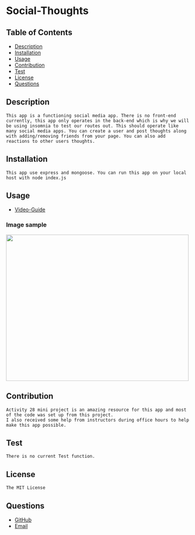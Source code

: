 # Social-Thoughts

## Table of Contents
- [Description](#description)
- [Installation](#installation)
- [Usage](#usage)
- [Contribution](#contribution)
- [Test](#test)
- [License](#license)
- [Questions](#questions)

## Description
    This app is a functioning social media app. There is no front-end currently, this app only operates in the back-end which is why we will be using insomnia to test our routes out. This should operate like many social media apps. You can create a user and post thoughts along with adding/removing friends from your page. You can also add reactions to other users thoughts. 

## Installation
    This app use express and mongoose. You can run this app on your local host with node index.js

## Usage
- [Video-Guide](https://drive.google.com/file/d/17-qMPGjhXEiHvD7ZFIZZOducLZWXJvWi/view?usp=sharing)

### Image sample

<img src="" height="400" width="500"/>

## Contribution
    Activity 28 mini project is an amazing resource for this app and most of the code was set up from this project. 
    I also received some help from instructors during office hours to help make this app possible.  

## Test
    There is no current Test function.  

## License
    The MIT License

## Questions
- [GitHub](https://github.com/lalu423)
- [Email](mailto:jonathanlalu@gmail.com)
